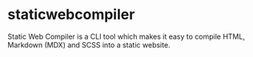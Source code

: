 # staticwebcompiler
Static Web Compiler is a CLI tool which makes it easy to compile HTML, Markdown (MDX) and SCSS into a static website.
